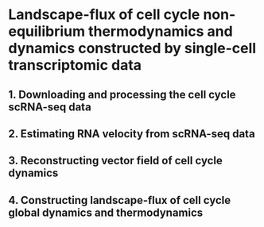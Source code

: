 # Landscape-flux of cell cycle non-equilibrium thermodynamics and dynamics constructed by single-cell transcriptomic data
## 1. Downloading and processing the cell cycle scRNA-seq data





## 2. Estimating RNA velocity from scRNA-seq data





## 3. Reconstructing vector field of cell cycle dynamics





## 4. Constructing landscape-flux of cell cycle global dynamics and thermodynamics




